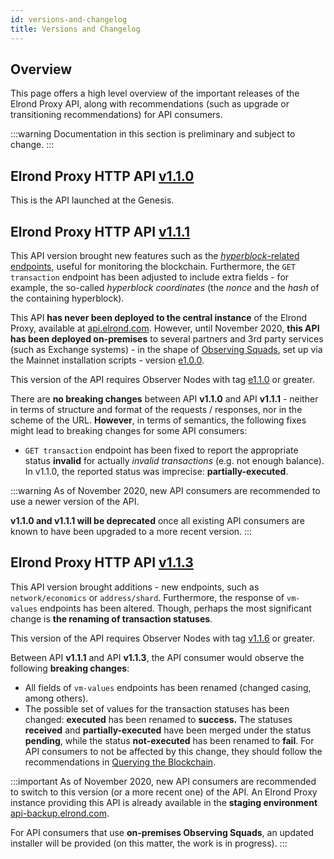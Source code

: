 ```yaml
---
id: versions-and-changelog
title: Versions and Changelog
---
```


## **Overview**

This page offers a high level overview of the important releases of the Elrond Proxy API, along with recommendations (such as upgrade or transitioning recommendations) for API consumers.

:::warning
Documentation in this section is preliminary and subject to change.
:::

## **Elrond Proxy HTTP API [v1.1.0](https://github.com/ElrondNetwork/elrond-proxy-go/releases/tag/v1.1.0)**

This is the API launched at the Genesis.

## **Elrond Proxy HTTP API [v1.1.1](https://github.com/ElrondNetwork/elrond-proxy-go/releases/tag/v1.1.1)**

This API version brought new features such as the [_hyperblock_-related endpoints](/sdk-and-tools/rest-api/blocks#get-hyperblock-by-nonce), useful for monitoring the blockchain. Furthermore, the `GET transaction` endpoint has been adjusted to include extra fields - for example, the so-called _hyperblock coordinates_ (the _nonce_ and the _hash_ of the containing hyperblock).

This API **has never been deployed to the central instance** of the Elrond Proxy, available at [api.elrond.com](https://api.elrond.com/). However, until November 2020, **this API has been deployed on-premises** to several partners and 3rd party services (such as Exchange systems) - in the shape of [Observing Squads](/integrators/observing-squad), set up via the Mainnet installation scripts - version [e1.0.0](https://github.com/ElrondNetwork/elrond-go-scripts-mainnet/releases/tag/e1.0.0).

This version of the API requires Observer Nodes with tag [e1.1.0](https://github.com/ElrondNetwork/elrond-go/releases/tag/e1.1.0) or greater.

There are **no breaking changes** between API **v1.1.0** and API **v1.1.1** - neither in terms of structure and format of the requests / responses, nor in the scheme of the URL. **However**, in terms of semantics, the following fixes might lead to breaking changes for some API consumers:

- `GET transaction` endpoint has been fixed to report the appropriate status **invalid** for actually _invalid transactions_ (e.g. not enough balance). In v1.1.0, the reported status was imprecise: **partially-executed**.

:::warning
As of November 2020, new API consumers are recommended to use a newer version of the API.

**v1.1.0 and v1.1.1 will be deprecated** once all existing API consumers are known to have been upgraded to a more recent version.
:::

## **Elrond Proxy HTTP API [v1.1.3](https://github.com/ElrondNetwork/elrond-proxy-go/releases/tag/v1.1.3)**

This API version brought additions - new endpoints, such as `network/economics` or `address/shard`. Furthermore, the response of `vm-values` endpoints has been altered. Though, perhaps the most significant change is **the renaming of transaction statuses**.

This version of the API requires Observer Nodes with tag [v1.1.6](https://github.com/ElrondNetwork/elrond-go/releases/tag/v1.1.6) or greater.

Between API **v1.1.1** and API **v1.1.3**, the API consumer would observe the following **breaking changes**:

- All fields of `vm-values` endpoints has been renamed (changed casing, among others).
- The possible set of values for the transaction statuses has been changed: **executed** has been renamed to **success.** The statuses **received** and **partially-executed** have been merged under the status **pending**, while the status **not-executed** has been renamed to **fail**. For API consumers to not be affected by this change, they should follow the recommendations in [Querying the Blockchain](/integrators/querying-the-blockchain).

:::important
As of November 2020, new API consumers are recommended to switch to this version (or a more recent one) of the API. An Elrond Proxy instance providing this API is already available in the **staging environment** [api-backup.elrond.com](https://api-backup.elrond.com/).

For API consumers that use **on-premises Observing Squads**, an updated installer will be provided (on this matter, the work is in progress).
:::
